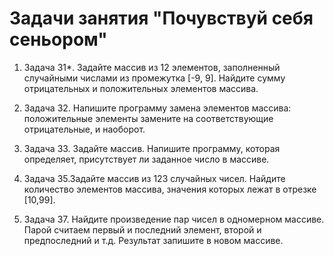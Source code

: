 # Задачи занятия "Почувствуй себя сеньором"
1. Задача 31*. Задайте массив из 12 элементов, заполненный случайными числами из промежутка [-9, 9]. Найдите сумму отрицательных и положительных элементов массива.

2. Задача 32. Напишите программу замена элементов массива: положительные элементы замените на соответствующие отрицательные, и наоборот.

3. Задача 33. Задайте массив. Напишите программу, которая определяет, присутствует ли заданное число в массиве.

4. Задача 35.Задайте массив из 123 случайных чисел. Найдите количество элементов массива, значения которых лежат в отрезке [10,99]. 

5. Задача 37. Найдите произведение пар чисел в одномерном массиве. Парой считаем первый и последний элемент, второй и предпоследний и т.д. Результат запишите в новом массиве.

